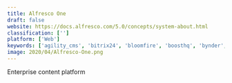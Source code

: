 ```yaml
---
title: Alfresco One
draft: false 
website: https://docs.alfresco.com/5.0/concepts/system-about.html
classification: ['']
platform: ['Web']
keywords: ['agility_cms', 'bitrix24', 'bloomfire', 'boosthq', 'bynder', 'content_cloud', 'contentful', 'docsie', 'e-learning_platform', 'grooper', 'highspot', 'onehub', 'paperflite', 'salsify', 'seismic', 'skykit']
image: 2020/04/Alfresco-One.png
---
```

Enterprise content platform